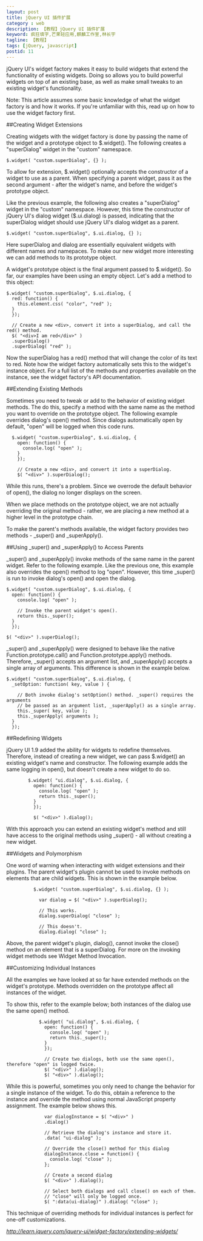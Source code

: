 ```yaml
---
layout: post
title: jQuery UI 插件扩展
category : web
description: 【教程】jQuery UI 插件扩展
keyword: 疯狂填字,芒果轻应用,麒麟工作室,林长宇
tagline: 【教程】
tags: [jQuery, javascript]
postid: 11
---
```

jQuery UI's widget factory makes it easy to build widgets that extend the functionality of existing widgets. Doing so allows you to build powerful widgets on top of an existing base, as well as make small tweaks to an existing widget's functionality.

Note: This article assumes some basic knowledge of what the widget factory is and how it works. If you're unfamiliar with this, read up on how to use the widget factory first.

##Creating Widget Extensions

Creating widgets with the widget factory is done by passing the name of the widget and a prototype object to $.widget(). The following creates a "superDialog" widget in the "custom" namespace.

    $.widget( "custom.superDialog", {} );

To allow for extension, $.widget() optionally accepts the constructor of a widget to use as a parent. When specifying a parent widget, pass it as the second argument - after the widget's name, and before the widget's prototype object.

Like the previous example, the following also creates a "superDialog" widget in the "custom" namespace. However, this time the constructor of jQuery UI's dialog widget ($.ui.dialog) is passed, indicating that the superDialog widget should use jQuery UI's dialog widget as a parent.

    $.widget( "custom.superDialog", $.ui.dialog, {} );

Here superDialog and dialog are essentially equivalent widgets with different names and namepaces. To make our new widget more interesting we can add methods to its prototype object.

A widget's prototype object is the final argument passed to $.widget(). So far, our examples have been using an empty object. Let's add a method to this object:


    $.widget( "custom.superDialog", $.ui.dialog, {
      red: function() {
        this.element.css( "color", "red" );
      }
      });

      // Create a new <div>, convert it into a superDialog, and call the red() method.
      $( "<div>I am red</div>" )
      .superDialog()
      .superDialog( "red" );

Now the superDialog has a red() method that will change the color of its text to red. Note how the widget factory automatically sets this to the widget's instance object. For a full list of the methods and properties available on the instance, see the widget factory's API documentation.

##Extending Existing Methods

Sometimes you need to tweak or add to the behavior of existing widget methods. The do this, specify a method with the same name as the method you want to override on the prototype object. The following example overrides dialog's open() method. Since dialogs automatically open by default, "open" will be logged when this code runs.


      $.widget( "custom.superDialog", $.ui.dialog, {
        open: function() {
          console.log( "open" );
        }
        });

        // Create a new <div>, and convert it into a superDialog.
        $( "<div>" ).superDialog();

While this runs, there's a problem. Since we overrode the default behavior of open(), the dialog no longer displays on the screen.

When we place methods on the prototype object, we are not actually overriding the original method - rather, we are placing a new method at a higher level in the prototype chain.

To make the parent's methods available, the widget factory provides two methods - _super() and _superApply().

##Using _super() and _superApply() to Access Parents

_super() and _superApply() invoke methods of the same name in the parent widget. Refer to the following example. Like the previous one, this example also overrides the open() method to log "open". However, this time _super() is run to invoke dialog's open() and open the dialog.


    $.widget( "custom.superDialog", $.ui.dialog, {
      open: function() {
        console.log( "open" );

        // Invoke the parent widget's open().
        return this._super();
      }
      });

    $( "<div>" ).superDialog();

_super() and _superApply() were designed to behave like the native Function.prototype.call() and Function.prototype.apply() methods. Therefore, _super() accepts an argument list, and _superApply() accepts a single array of arguments. This difference is shown in the example below.


    $.widget( "custom.superDialog", $.ui.dialog, {
      _setOption: function( key, value ) {

        // Both invoke dialog's setOption() method. _super() requires the arguments
        // be passed as an argument list, _superApply() as a single array.
        this._super( key, value );
        this._superApply( arguments );
      }
      });

##Redefining Widgets

jQuery UI 1.9 added the ability for widgets to redefine themselves. Therefore, instead of creating a new widget, we can pass $.widget() an existing widget's name and constructor. The following example adds the same logging in open(), but doesn't create a new widget to do so.


            $.widget( "ui.dialog", $.ui.dialog, {
              open: function() {
                console.log( "open" );
                return this._super();
              }
              });

              $( "<div>" ).dialog();

With this approach you can extend an existing widget's method and still have access to the original methods using _super() - all without creating a new widget.

##Widgets and Polymorphism

One word of warning when interacting with widget extensions and their plugins. The parent widget's plugin cannot be used to invoke methods on elements that are child widgets. This is shown in the example below.


              $.widget( "custom.superDialog", $.ui.dialog, {} );

                var dialog = $( "<div>" ).superDialog();

                // This works.
                dialog.superDialog( "close" );

                // This doesn't.
                dialog.dialog( "close" );

Above, the parent widget's plugin, dialog(), cannot invoke the close() method on an element that is a superDialog. For more on the invoking widget methods see Widget Method Invocation.

##Customizing Individual Instances

All the examples we have looked at so far have extended methods on the widget's prototype. Methods overridden on the prototype affect all instances of the widget.

To show this, refer to the example below; both instances of the dialog use the same open() method.


                $.widget( "ui.dialog", $.ui.dialog, {
                  open: function() {
                    console.log( "open" );
                    return this._super();
                  }
                  });

                  // Create two dialogs, both use the same open(), therefore "open" is logged twice.
                  $( "<div>" ).dialog();
                  $( "<div>" ).dialog();

While this is powerful, sometimes you only need to change the behavior for a single instance of the widget. To do this, obtain a reference to the instance and override the method using normal JavaScript property assignment. The example below shows this.


                  var dialogInstance = $( "<div>" )
                  .dialog()

                  // Retrieve the dialog's instance and store it.
                  .data( "ui-dialog" );

                  // Override the close() method for this dialog
                  dialogInstance.close = function() {
                    console.log( "close" );
                  };

                  // Create a second dialog
                  $( "<div>" ).dialog();

                  // Select both dialogs and call close() on each of them.
                  // "close" will only be logged once.
                  $( ":data(ui-dialog)" ).dialog( "close" );

This technique of overriding methods for individual instances is perfect for one-off customizations.


*http://learn.jquery.com/jquery-ui/widget-factory/extending-widgets/*
